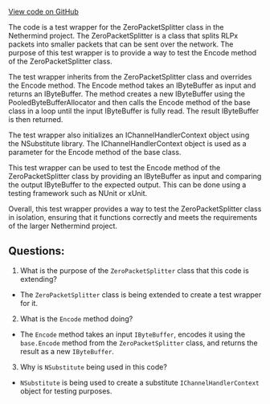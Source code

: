 [View code on GitHub](https://github.com/NethermindEth/nethermind/src/Nethermind/Nethermind.Network.Test/Rlpx/TestWrappers/ZeroPacketSplitterTestWrapper.cs)

The code is a test wrapper for the ZeroPacketSplitter class in the Nethermind project. The ZeroPacketSplitter is a class that splits RLPx packets into smaller packets that can be sent over the network. The purpose of this test wrapper is to provide a way to test the Encode method of the ZeroPacketSplitter class.

The test wrapper inherits from the ZeroPacketSplitter class and overrides the Encode method. The Encode method takes an IByteBuffer as input and returns an IByteBuffer. The method creates a new IByteBuffer using the PooledByteBufferAllocator and then calls the Encode method of the base class in a loop until the input IByteBuffer is fully read. The result IByteBuffer is then returned.

The test wrapper also initializes an IChannelHandlerContext object using the NSubstitute library. The IChannelHandlerContext object is used as a parameter for the Encode method of the base class.

This test wrapper can be used to test the Encode method of the ZeroPacketSplitter class by providing an IByteBuffer as input and comparing the output IByteBuffer to the expected output. This can be done using a testing framework such as NUnit or xUnit.

Overall, this test wrapper provides a way to test the ZeroPacketSplitter class in isolation, ensuring that it functions correctly and meets the requirements of the larger Nethermind project.
## Questions: 
 1. What is the purpose of the `ZeroPacketSplitter` class that this code is extending?
- The `ZeroPacketSplitter` class is being extended to create a test wrapper for it.

2. What is the `Encode` method doing?
- The `Encode` method takes an input `IByteBuffer`, encodes it using the `base.Encode` method from the `ZeroPacketSplitter` class, and returns the result as a new `IByteBuffer`.

3. Why is `NSubstitute` being used in this code?
- `NSubstitute` is being used to create a substitute `IChannelHandlerContext` object for testing purposes.
